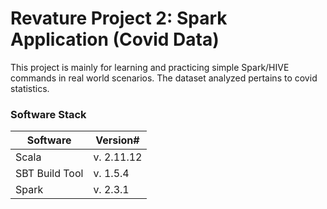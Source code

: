 # Revature Project 2: Spark Application (Covid Data)
This project is mainly for learning and practicing simple Spark/HIVE commands in real world scenarios. The dataset analyzed pertains to covid statistics.
### Software Stack
Software | Version#
-------- | --------
Scala | v. 2.11.12
SBT Build Tool | v. 1.5.4
Spark | v. 2.3.1
